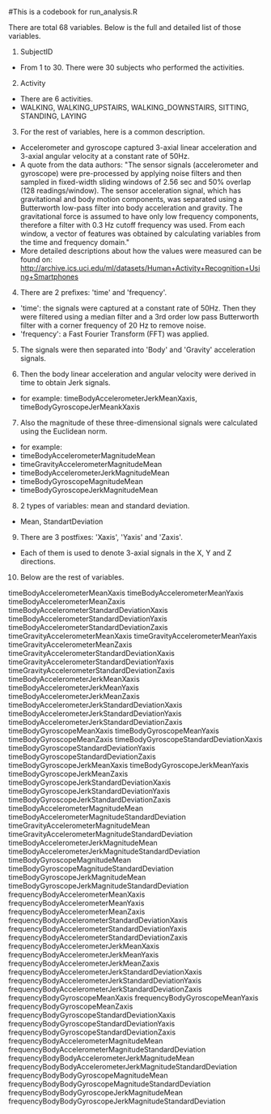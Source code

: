 #This is a codebook for run_analysis.R

There are total 68 variables.
Below is the full and detailed list of those variables.

1. SubjectID
  - From 1 to 30. There were 30 subjects who performed the activities.

2. Activity
  - There are 6 activities.
  - WALKING, WALKING_UPSTAIRS, WALKING_DOWNSTAIRS, SITTING, STANDING, LAYING

3. For the rest of variables, here is a common description.
  - Accelerometer and gyroscope captured 3-axial linear acceleration and 3-axial angular velocity at a constant rate of 50Hz.
  - A quote from the data authors:
  "The sensor signals (accelerometer and gyroscope) were pre-processed by applying noise filters and then sampled in fixed-width sliding windows of 2.56 sec and 50% overlap (128 readings/window). The sensor acceleration signal, which has gravitational and body motion components, was separated using a Butterworth low-pass filter into body acceleration and gravity. The gravitational force is assumed to have only low frequency components, therefore a filter with 0.3 Hz cutoff frequency was used. From each window, a vector of features was obtained by calculating variables from the time and frequency domain."
  - More detailed descriptions about how the values were measured can be found on: http://archive.ics.uci.edu/ml/datasets/Human+Activity+Recognition+Using+Smartphones

4. There are 2 prefixes: 'time' and 'frequency'.
  - 'time': the signals were captured at a constant rate of 50Hz.
          Then they were filtered using a median filter and a 3rd order low pass Butterworth filter with a corner frequency of 20 Hz to remove noise.
  - 'frequency': a Fast Fourier Transform (FFT) was applied.

5. The signals were then separated into 'Body' and 'Gravity' acceleration signals.

6.  Then the body linear acceleration and angular velocity were derived in time to obtain Jerk signals.
  - for example: timeBodyAccelerometerJerkMeanXaxis, timeBodyGyroscopeJerMeankXaxis

7. Also the magnitude of these three-dimensional signals were calculated using the Euclidean norm.
  - for example:
  - timeBodyAccelerometerMagnitudeMean
  - timeGravityAccelerometerMagnitudeMean
  - timeBodyAccelerometerJerkMagnitudeMean
  - timeBodyGyroscopeMagnitudeMean
  - timeBodyGyroscopeJerkMagnitudeMean

8. 2 types of variables: mean and standard deviation.
  - Mean, StandartDeviation

9. There are 3 postfixes: 'Xaxis', 'Yaxis' and 'Zaxis'.
  - Each of them is used to denote 3-axial signals in the X, Y and Z directions.

10. Below are the rest of variables.

timeBodyAccelerometerMeanXaxis
timeBodyAccelerometerMeanYaxis
timeBodyAccelerometerMeanZaxis
timeBodyAccelerometerStandardDeviationXaxis
timeBodyAccelerometerStandardDeviationYaxis
timeBodyAccelerometerStandardDeviationZaxis
timeGravityAccelerometerMeanXaxis
timeGravityAccelerometerMeanYaxis
timeGravityAccelerometerMeanZaxis
timeGravityAccelerometerStandardDeviationXaxis
timeGravityAccelerometerStandardDeviationYaxis
timeGravityAccelerometerStandardDeviationZaxis
timeBodyAccelerometerJerkMeanXaxis
timeBodyAccelerometerJerkMeanYaxis
timeBodyAccelerometerJerkMeanZaxis
timeBodyAccelerometerJerkStandardDeviationXaxis
timeBodyAccelerometerJerkStandardDeviationYaxis
timeBodyAccelerometerJerkStandardDeviationZaxis
timeBodyGyroscopeMeanXaxis
timeBodyGyroscopeMeanYaxis
timeBodyGyroscopeMeanZaxis
timeBodyGyroscopeStandardDeviationXaxis
timeBodyGyroscopeStandardDeviationYaxis
timeBodyGyroscopeStandardDeviationZaxis
timeBodyGyroscopeJerkMeanXaxis
timeBodyGyroscopeJerkMeanYaxis
timeBodyGyroscopeJerkMeanZaxis
timeBodyGyroscopeJerkStandardDeviationXaxis
timeBodyGyroscopeJerkStandardDeviationYaxis
timeBodyGyroscopeJerkStandardDeviationZaxis
timeBodyAccelerometerMagnitudeMean
timeBodyAccelerometerMagnitudeStandardDeviation
timeGravityAccelerometerMagnitudeMean
timeGravityAccelerometerMagnitudeStandardDeviation
timeBodyAccelerometerJerkMagnitudeMean
timeBodyAccelerometerJerkMagnitudeStandardDeviation
timeBodyGyroscopeMagnitudeMean
timeBodyGyroscopeMagnitudeStandardDeviation
timeBodyGyroscopeJerkMagnitudeMean
timeBodyGyroscopeJerkMagnitudeStandardDeviation
frequencyBodyAccelerometerMeanXaxis
frequencyBodyAccelerometerMeanYaxis
frequencyBodyAccelerometerMeanZaxis
frequencyBodyAccelerometerStandardDeviationXaxis
frequencyBodyAccelerometerStandardDeviationYaxis
frequencyBodyAccelerometerStandardDeviationZaxis
frequencyBodyAccelerometerJerkMeanXaxis
frequencyBodyAccelerometerJerkMeanYaxis
frequencyBodyAccelerometerJerkMeanZaxis
frequencyBodyAccelerometerJerkStandardDeviationXaxis
frequencyBodyAccelerometerJerkStandardDeviationYaxis
frequencyBodyAccelerometerJerkStandardDeviationZaxis
frequencyBodyGyroscopeMeanXaxis
frequencyBodyGyroscopeMeanYaxis
frequencyBodyGyroscopeMeanZaxis
frequencyBodyGyroscopeStandardDeviationXaxis
frequencyBodyGyroscopeStandardDeviationYaxis
frequencyBodyGyroscopeStandardDeviationZaxis
frequencyBodyAccelerometerMagnitudeMean
frequencyBodyAccelerometerMagnitudeStandardDeviation
frequencyBodyBodyAccelerometerJerkMagnitudeMean
frequencyBodyBodyAccelerometerJerkMagnitudeStandardDeviation
frequencyBodyBodyGyroscopeMagnitudeMean
frequencyBodyBodyGyroscopeMagnitudeStandardDeviation
frequencyBodyBodyGyroscopeJerkMagnitudeMean
frequencyBodyBodyGyroscopeJerkMagnitudeStandardDeviation
